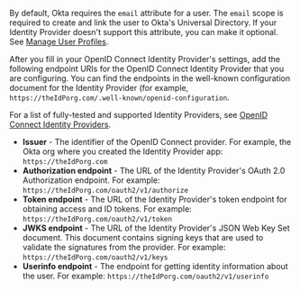 By default, Okta requires the `email` attribute for a user. The `email` scope is required to create and link the user to Okta's Universal Directory. If your Identity Provider doesn't support this attribute, you can make it optional. See [Manage User Profiles](https://help.okta.com/en/prod/Content/Topics/Directory/eu-profile-editor.htm).

After you fill in your OpenID Connect Identity Provider's settings, add the following endpoint URIs for the OpenID Connect Identity Provider that you are configuring. You can find the endpoints in the well-known configuration document for the Identity Provider (for example, `https://theIdPorg.com/.well-known/openid-configuration`. 

For a list of fully-tested and supported Identity Providers, see [OpenID Connect Identity Providers](/docs/guides/federate-with-oidc/configure-idp/#openid-connect-identity-providers).

* **Issuer** - The identifier of the OpenID Connect provider. For example, the Okta org where you created the Identity Provider app: `https://theIdPorg.com`
* **Authorization endpoint** - The URL of the Identity Provider's OAuth 2.0 Authorization endpoint. For example: `https://theIdPorg.com/oauth2/v1/authorize`
* **Token endpoint** - The URL of the Identity Provider's token endpoint for obtaining access and ID tokens. For example: `https://theIdPorg.com/oauth2/v1/token`
* **JWKS endpoint** - The URL of the Identity Provider's JSON Web Key Set document. This document contains signing keys that are used to validate the signatures from the provider. For example: `https://theIdPorg.com/oauth2/v1/keys`
* **Userinfo endpoint** - The endpoint for getting identity information about the user. For example: `https://theIdPorg.com/oauth2/v1/userinfo`